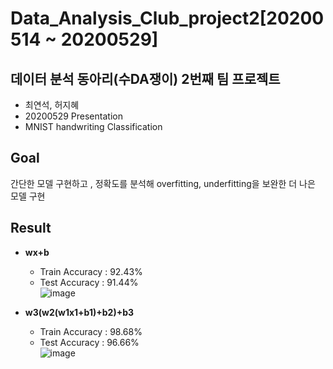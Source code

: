 # Data_Analysis_Club_project2[20200514 ~ 20200529]
## 데이터 분석 동아리(수DA쟁이) 2번째 팀 프로젝트
- 최연석, 허지혜
- 20200529 Presentation
- MNIST handwriting Classification

## Goal
간단한 모델 구현하고 , 정확도를 분석해 overfitting, underfitting을 보완한 더 나은 모델 구현

## Result
- **wx+b**
  - Train Accuracy : 92.43% 
  - Test Accuracy : 91.44%  
![image](https://user-images.githubusercontent.com/64202709/172856468-f541236b-3f23-49bf-ba00-957d93348441.png)

- **w3(w2(w1x1+b1)+b2)+b3**
  - Train Accuracy : 98.68% 
  - Test Accuracy : 96.66%  
![image](https://user-images.githubusercontent.com/64202709/172856743-c910b54e-f930-4047-a2b9-444773981f79.png)
